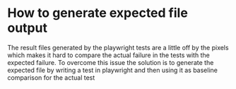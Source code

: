 # How to generate expected file output

The result files generated by the playwright tests are a little off by the pixels which makes it hard to compare the 
actual failure in the tests with the expected failure. To overcome this issue the solution is to generate the expected 
file by writing a test in playwright and then using it as baseline comparison for the actual test
